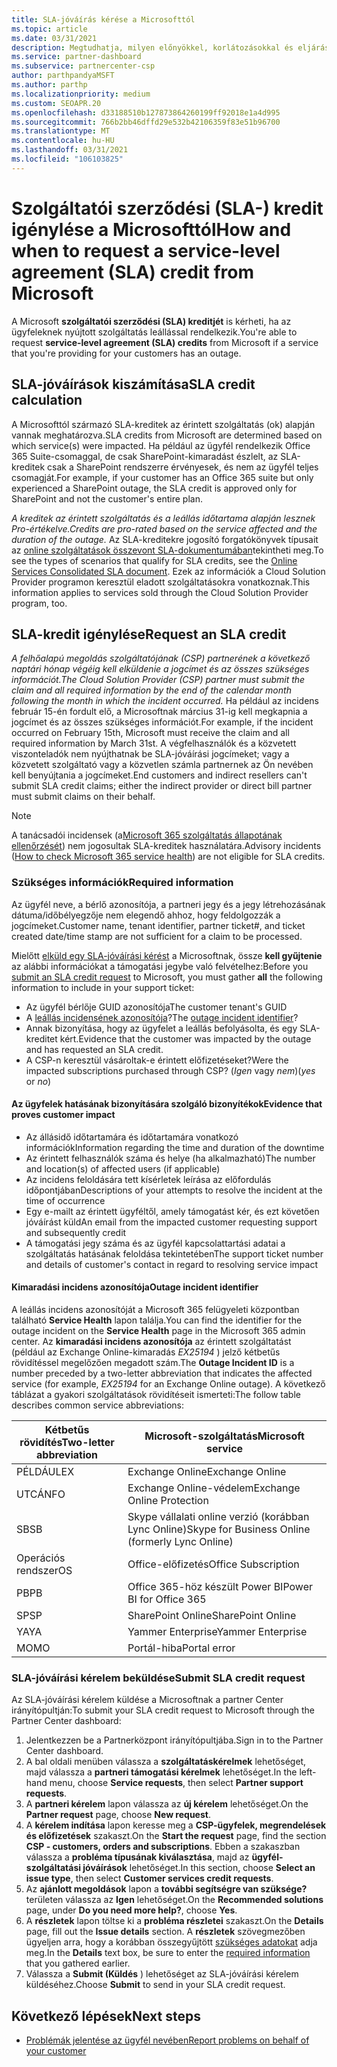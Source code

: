 ```yaml
---
title: SLA-jóváírás kérése a Microsofttól
ms.topic: article
ms.date: 03/31/2021
description: Megtudhatja, milyen előnyökkel, korlátozásokkal és eljárásokkal igényelhet szolgáltatói szerződést (SLA) a Microsofttól, ha az ügyfelek szolgáltatás-kimaradást tapasztalnak.
ms.service: partner-dashboard
ms.subservice: partnercenter-csp
author: parthpandyaMSFT
ms.author: parthp
ms.localizationpriority: medium
ms.custom: SEOAPR.20
ms.openlocfilehash: d33188510b127873864260199ff92018e1a4d995
ms.sourcegitcommit: 766b2bb46dffd29e532b42106359f83e51b96700
ms.translationtype: MT
ms.contentlocale: hu-HU
ms.lasthandoff: 03/31/2021
ms.locfileid: "106103825"
---
```

# <a name="how-and-when-to-request-a-service-level-agreement-sla-credit-from-microsoft"></a><span data-ttu-id="2ca3d-103">Szolgáltatói szerződési (SLA-) kredit igénylése a Microsofttól</span><span class="sxs-lookup"><span data-stu-id="2ca3d-103">How and when to request a service-level agreement (SLA) credit from Microsoft</span></span>

<span data-ttu-id="2ca3d-104">A Microsoft **szolgáltatói szerződési (SLA) kreditjét** is kérheti, ha az ügyfeleknek nyújtott szolgáltatás leállással rendelkezik.</span><span class="sxs-lookup"><span data-stu-id="2ca3d-104">You're able to request **service-level agreement (SLA) credits** from Microsoft if a service that you're providing for your customers has an outage.</span></span>

## <a name="sla-credit-calculation"></a><span data-ttu-id="2ca3d-105">SLA-jóváírások kiszámítása</span><span class="sxs-lookup"><span data-stu-id="2ca3d-105">SLA credit calculation</span></span>

<span data-ttu-id="2ca3d-106">A Microsofttól származó SLA-kreditek az érintett szolgáltatás (ok) alapján vannak meghatározva.</span><span class="sxs-lookup"><span data-stu-id="2ca3d-106">SLA credits from Microsoft are determined based on which service(s) were impacted.</span></span> <span data-ttu-id="2ca3d-107">Ha például az ügyfél rendelkezik Office 365 Suite-csomaggal, de csak SharePoint-kimaradást észlelt, az SLA-kreditek csak a SharePoint rendszerre érvényesek, és nem az ügyfél teljes csomagját.</span><span class="sxs-lookup"><span data-stu-id="2ca3d-107">For example, if your customer has an Office 365 suite but only experienced a SharePoint outage, the SLA credit is approved only for SharePoint and not the customer's entire plan.</span></span>

<span data-ttu-id="2ca3d-108">*A kreditek az érintett szolgáltatás és a leállás időtartama alapján lesznek Pro-értékelve.*</span><span class="sxs-lookup"><span data-stu-id="2ca3d-108">*Credits are pro-rated based on the service affected and the duration of the outage.*</span></span> <span data-ttu-id="2ca3d-109">Az SLA-kreditekre jogosító forgatókönyvek típusait az [online szolgáltatások összevont SLA-dokumentumában](http://www.microsoftvolumelicensing.com/DocumentSearch.aspx?Mode=3&DocumentTypeId=37)tekintheti meg.</span><span class="sxs-lookup"><span data-stu-id="2ca3d-109">To see the types of scenarios that qualify for SLA credits, see the [Online Services Consolidated SLA document](http://www.microsoftvolumelicensing.com/DocumentSearch.aspx?Mode=3&DocumentTypeId=37).</span></span> <span data-ttu-id="2ca3d-110">Ezek az információk a Cloud Solution Provider programon keresztül eladott szolgáltatásokra vonatkoznak.</span><span class="sxs-lookup"><span data-stu-id="2ca3d-110">This information applies to services sold through the Cloud Solution Provider program, too.</span></span>


## <a name="request-an-sla-credit"></a><span data-ttu-id="2ca3d-111">SLA-kredit igénylése</span><span class="sxs-lookup"><span data-stu-id="2ca3d-111">Request an SLA credit</span></span>

<span data-ttu-id="2ca3d-112">*A felhőalapú megoldás szolgáltatójának (CSP) partnerének a következő naptári hónap végéig kell elküldenie a jogcímet és az összes szükséges információt.*</span><span class="sxs-lookup"><span data-stu-id="2ca3d-112">*The Cloud Solution Provider (CSP) partner must submit the claim and all required information by the end of the calendar month following the month in which the incident occurred.*</span></span> <span data-ttu-id="2ca3d-113">Ha például az incidens február 15-én fordult elő, a Microsoftnak március 31-ig kell megkapnia a jogcímet és az összes szükséges információt.</span><span class="sxs-lookup"><span data-stu-id="2ca3d-113">For example, if the incident occurred on February 15th, Microsoft must receive the claim and all required information by March 31st.</span></span> <span data-ttu-id="2ca3d-114">A végfelhasználók és a közvetett viszonteladók nem nyújthatnak be SLA-jóváírási jogcímeket; vagy a közvetett szolgáltató vagy a közvetlen számla partnernek az Ön nevében kell benyújtania a jogcímeket.</span><span class="sxs-lookup"><span data-stu-id="2ca3d-114">End customers and indirect resellers can't submit SLA credit claims; either the indirect provider or direct bill partner must submit claims on their behalf.</span></span>

>[!NOTE]
><span data-ttu-id="2ca3d-115">A tanácsadói incidensek (a[Microsoft 365 szolgáltatás állapotának ellenőrzését](https://docs.microsoft.com/microsoft-365/enterprise/view-service-health?&preserve-view=trueo365-worldwide#incidents-and-advisories)) nem jogosultak SLA-kreditek használatára.</span><span class="sxs-lookup"><span data-stu-id="2ca3d-115">Advisory incidents ([How to check Microsoft 365 service health](https://docs.microsoft.com/microsoft-365/enterprise/view-service-health?&preserve-view=trueo365-worldwide#incidents-and-advisories)) are not eligible for SLA credits.</span></span>

### <a name="required-information"></a><span data-ttu-id="2ca3d-116">Szükséges információk</span><span class="sxs-lookup"><span data-stu-id="2ca3d-116">Required information</span></span>

<span data-ttu-id="2ca3d-117">Az ügyfél neve, a bérlő azonosítója, a partneri jegy és a jegy létrehozásának dátuma/időbélyegzője nem elegendő ahhoz, hogy feldolgozzák a jogcímeket.</span><span class="sxs-lookup"><span data-stu-id="2ca3d-117">Customer name, tenant identifier, partner ticket#, and ticket created date/time stamp are not sufficient for a claim to be processed.</span></span>

<span data-ttu-id="2ca3d-118">Mielőtt [elküld egy SLA-jóváírási kérést](#submit-sla-credit-request) a Microsoftnak, össze **kell gyűjtenie** az alábbi információkat a támogatási jegybe való felvételhez:</span><span class="sxs-lookup"><span data-stu-id="2ca3d-118">Before you [submit an SLA credit request](#submit-sla-credit-request) to Microsoft, you must gather **all** the following information to include in your support ticket:</span></span>

- <span data-ttu-id="2ca3d-119">Az ügyfél bérlője GUID azonosítója</span><span class="sxs-lookup"><span data-stu-id="2ca3d-119">The customer tenant's GUID</span></span>
- <span data-ttu-id="2ca3d-120">A [leállás incidensének azonosítója](#outage-incident-identifier)?</span><span class="sxs-lookup"><span data-stu-id="2ca3d-120">The [outage incident identifier](#outage-incident-identifier)?</span></span>
- <span data-ttu-id="2ca3d-121">Annak bizonyítása, hogy az ügyfelet a leállás befolyásolta, és egy SLA-kreditet kért.</span><span class="sxs-lookup"><span data-stu-id="2ca3d-121">Evidence that the customer was impacted by the outage and has requested an SLA credit.</span></span>
- <span data-ttu-id="2ca3d-122">A CSP-n keresztül vásároltak-e érintett előfizetéseket?</span><span class="sxs-lookup"><span data-stu-id="2ca3d-122">Were the impacted subscriptions purchased through CSP?</span></span> <span data-ttu-id="2ca3d-123">(*Igen* vagy *nem*)</span><span class="sxs-lookup"><span data-stu-id="2ca3d-123">(*yes* or *no*)</span></span>

#### <a name="evidence-that-proves-customer-impact"></a><span data-ttu-id="2ca3d-124">Az ügyfelek hatásának bizonyítására szolgáló bizonyítékok</span><span class="sxs-lookup"><span data-stu-id="2ca3d-124">Evidence that proves customer impact</span></span>

- <span data-ttu-id="2ca3d-125">Az állásidő időtartamára és időtartamára vonatkozó információk</span><span class="sxs-lookup"><span data-stu-id="2ca3d-125">Information regarding the time and duration of the downtime</span></span>
- <span data-ttu-id="2ca3d-126">Az érintett felhasználók száma és helye (ha alkalmazható)</span><span class="sxs-lookup"><span data-stu-id="2ca3d-126">The number and location(s) of affected users (if applicable)</span></span>
- <span data-ttu-id="2ca3d-127">Az incidens feloldására tett kísérletek leírása az előfordulás időpontjában</span><span class="sxs-lookup"><span data-stu-id="2ca3d-127">Descriptions of your attempts to resolve the incident at the time of occurrence</span></span>
- <span data-ttu-id="2ca3d-128">Egy e-mailt az érintett ügyféltől, amely támogatást kér, és ezt követően jóváírást küld</span><span class="sxs-lookup"><span data-stu-id="2ca3d-128">An email from the impacted customer requesting support and subsequently credit</span></span>
- <span data-ttu-id="2ca3d-129">A támogatási jegy száma és az ügyfél kapcsolattartási adatai a szolgáltatás hatásának feloldása tekintetében</span><span class="sxs-lookup"><span data-stu-id="2ca3d-129">The support ticket number and details of customer's contact in regard to resolving service impact</span></span>


#### <a name="outage-incident-identifier"></a><span data-ttu-id="2ca3d-130">Kimaradási incidens azonosítója</span><span class="sxs-lookup"><span data-stu-id="2ca3d-130">Outage incident identifier</span></span>

<span data-ttu-id="2ca3d-131">A leállás incidens azonosítóját a Microsoft 365 felügyeleti központban található **Service Health** lapon találja.</span><span class="sxs-lookup"><span data-stu-id="2ca3d-131">You can find the identifier for the outage incident on the **Service Health** page in the Microsoft 365 admin center.</span></span> <span data-ttu-id="2ca3d-132">Az **kimaradási incidens azonosítója** az érintett szolgáltatást (például az Exchange Online-kimaradás *EX25194* ) jelző kétbetűs rövidítéssel megelőzően megadott szám.</span><span class="sxs-lookup"><span data-stu-id="2ca3d-132">The **Outage Incident ID** is a number preceded by a two-letter abbreviation that indicates the affected service (for example, *EX25194* for an Exchange Online outage).</span></span> <span data-ttu-id="2ca3d-133">A következő táblázat a gyakori szolgáltatások rövidítéseit ismerteti:</span><span class="sxs-lookup"><span data-stu-id="2ca3d-133">The follow table describes common service abbreviations:</span></span>

| <span data-ttu-id="2ca3d-134">Kétbetűs rövidítés</span><span class="sxs-lookup"><span data-stu-id="2ca3d-134">Two-letter abbreviation</span></span> | <span data-ttu-id="2ca3d-135">Microsoft-szolgáltatás</span><span class="sxs-lookup"><span data-stu-id="2ca3d-135">Microsoft service</span></span> |
| ----------------------- | ----------------- |
| <span data-ttu-id="2ca3d-136">PÉLDÁUL</span><span class="sxs-lookup"><span data-stu-id="2ca3d-136">EX</span></span> | <span data-ttu-id="2ca3d-137">Exchange Online</span><span class="sxs-lookup"><span data-stu-id="2ca3d-137">Exchange Online</span></span> |
| <span data-ttu-id="2ca3d-138">UTCÁN</span><span class="sxs-lookup"><span data-stu-id="2ca3d-138">FO</span></span> | <span data-ttu-id="2ca3d-139">Exchange Online-védelem</span><span class="sxs-lookup"><span data-stu-id="2ca3d-139">Exchange Online Protection</span></span> |
| <span data-ttu-id="2ca3d-140">SB</span><span class="sxs-lookup"><span data-stu-id="2ca3d-140">SB</span></span> | <span data-ttu-id="2ca3d-141">Skype vállalati online verzió (korábban Lync Online)</span><span class="sxs-lookup"><span data-stu-id="2ca3d-141">Skype for Business Online (formerly Lync Online)</span></span> |
| <span data-ttu-id="2ca3d-142">Operációs rendszer</span><span class="sxs-lookup"><span data-stu-id="2ca3d-142">OS</span></span> | <span data-ttu-id="2ca3d-143">Office-előfizetés</span><span class="sxs-lookup"><span data-stu-id="2ca3d-143">Office Subscription</span></span> |
| <span data-ttu-id="2ca3d-144">PB</span><span class="sxs-lookup"><span data-stu-id="2ca3d-144">PB</span></span> | <span data-ttu-id="2ca3d-145">Office 365-höz készült Power BI</span><span class="sxs-lookup"><span data-stu-id="2ca3d-145">Power BI for Office 365</span></span> |
| <span data-ttu-id="2ca3d-146">SP</span><span class="sxs-lookup"><span data-stu-id="2ca3d-146">SP</span></span> | <span data-ttu-id="2ca3d-147">SharePoint Online</span><span class="sxs-lookup"><span data-stu-id="2ca3d-147">SharePoint Online</span></span> |
| <span data-ttu-id="2ca3d-148">YA</span><span class="sxs-lookup"><span data-stu-id="2ca3d-148">YA</span></span> | <span data-ttu-id="2ca3d-149">Yammer Enterprise</span><span class="sxs-lookup"><span data-stu-id="2ca3d-149">Yammer Enterprise</span></span> |
| <span data-ttu-id="2ca3d-150">MO</span><span class="sxs-lookup"><span data-stu-id="2ca3d-150">MO</span></span> | <span data-ttu-id="2ca3d-151">Portál-hiba</span><span class="sxs-lookup"><span data-stu-id="2ca3d-151">Portal error</span></span> |

### <a name="submit-sla-credit-request"></a><span data-ttu-id="2ca3d-152">SLA-jóváírási kérelem beküldése</span><span class="sxs-lookup"><span data-stu-id="2ca3d-152">Submit SLA credit request</span></span>

<span data-ttu-id="2ca3d-153">Az SLA-jóváírási kérelem küldése a Microsoftnak a partner Center irányítópultján:</span><span class="sxs-lookup"><span data-stu-id="2ca3d-153">To submit your SLA credit request to Microsoft through the Partner Center dashboard:</span></span>

1. <span data-ttu-id="2ca3d-154">Jelentkezzen be a Partnerközpont irányítópultjába.</span><span class="sxs-lookup"><span data-stu-id="2ca3d-154">Sign in to the Partner Center dashboard.</span></span>
2. <span data-ttu-id="2ca3d-155">A bal oldali menüben válassza a **szolgáltatáskérelmek** lehetőséget, majd válassza a **partneri támogatási kérelmek** lehetőséget.</span><span class="sxs-lookup"><span data-stu-id="2ca3d-155">In the left-hand menu, choose **Service requests**, then select **Partner support requests**.</span></span>
3. <span data-ttu-id="2ca3d-156">A **partneri kérelem** lapon válassza az **új kérelem** lehetőséget.</span><span class="sxs-lookup"><span data-stu-id="2ca3d-156">On the **Partner request** page, choose **New request**.</span></span>
4. <span data-ttu-id="2ca3d-157">A **kérelem indítása** lapon keresse meg a **CSP-ügyfelek, megrendelések és előfizetések** szakaszt.</span><span class="sxs-lookup"><span data-stu-id="2ca3d-157">On the **Start the request** page, find the section **CSP - customers, orders and subscriptions**.</span></span> <span data-ttu-id="2ca3d-158">Ebben a szakaszban válassza a **probléma típusának kiválasztása**, majd az **ügyfél-szolgáltatási jóváírások** lehetőséget.</span><span class="sxs-lookup"><span data-stu-id="2ca3d-158">In this section, choose **Select an issue type**, then select **Customer services credit requests**.</span></span>
5. <span data-ttu-id="2ca3d-159">Az **ajánlott megoldások** lapon a **további segítségre van szüksége?** területen válassza az **Igen** lehetőséget.</span><span class="sxs-lookup"><span data-stu-id="2ca3d-159">On the **Recommended solutions** page, under **Do you need more help?**, choose **Yes**.</span></span>
6. <span data-ttu-id="2ca3d-160">A **részletek** lapon töltse ki a **probléma részletei** szakaszt.</span><span class="sxs-lookup"><span data-stu-id="2ca3d-160">On the **Details** page, fill out the **Issue details** section.</span></span> <span data-ttu-id="2ca3d-161">A **részletek** szövegmezőben ügyeljen arra, hogy a korábban összegyűjtött [szükséges adatokat](#required-information) adja meg.</span><span class="sxs-lookup"><span data-stu-id="2ca3d-161">In the **Details** text box, be sure to enter the [required information](#required-information) that you gathered earlier.</span></span>
7. <span data-ttu-id="2ca3d-162">Válassza a **Submit (Küldés** ) lehetőséget az SLA-jóváírási kérelem küldéséhez.</span><span class="sxs-lookup"><span data-stu-id="2ca3d-162">Choose **Submit** to send in your SLA credit request.</span></span>

## <a name="next-steps"></a><span data-ttu-id="2ca3d-163">Következő lépések</span><span class="sxs-lookup"><span data-stu-id="2ca3d-163">Next steps</span></span>

- [<span data-ttu-id="2ca3d-164">Problémák jelentése az ügyfél nevében</span><span class="sxs-lookup"><span data-stu-id="2ca3d-164">Report problems on behalf of your customer</span></span>](report-problems-on-behalf-of-a-customer.md)
